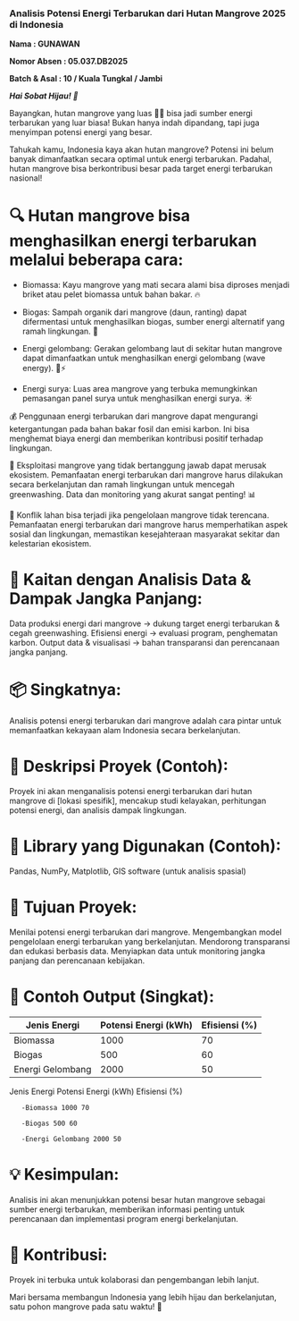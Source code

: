 

### Analisis Potensi Energi Terbarukan dari Hutan Mangrove 2025 di Indonesia 
**Nama : GUNAWAN**

**Nomor Absen : 05.037.DB2025**

**Batch & Asal : 10 / Kuala Tungkal / Jambi**

***Hai Sobat Hijau! 🌱***
 
Bayangkan, hutan mangrove yang luas 🌳🌊 bisa jadi sumber energi terbarukan yang luar biasa!  Bukan hanya indah dipandang, tapi juga menyimpan potensi energi yang besar.
 
Tahukah kamu, Indonesia kaya akan hutan mangrove?  Potensi ini belum banyak dimanfaatkan secara optimal untuk energi terbarukan.  Padahal, hutan mangrove bisa berkontribusi besar pada target energi terbarukan nasional!
 
# 🔍 Hutan mangrove bisa menghasilkan energi terbarukan melalui beberapa cara:
 
- Biomassa: Kayu mangrove yang mati secara alami bisa diproses menjadi briket atau pelet biomassa untuk bahan bakar. 🔥

- Biogas:  Sampah organik dari mangrove (daun, ranting) dapat difermentasi untuk menghasilkan biogas, sumber energi alternatif yang ramah lingkungan. 💨

- Energi gelombang:  Gerakan gelombang laut di sekitar hutan mangrove dapat dimanfaatkan untuk menghasilkan energi gelombang (wave energy). 🌊⚡

- Energi surya:  Luas area mangrove yang terbuka memungkinkan pemasangan panel surya untuk menghasilkan energi surya. ☀️
 
💰  Penggunaan energi terbarukan dari 
mangrove dapat mengurangi ketergantungan pada bahan bakar fosil dan emisi karbon.  Ini bisa menghemat biaya energi dan memberikan kontribusi positif terhadap lingkungan.
 
🧼  Eksploitasi mangrove yang tidak 
bertanggung jawab dapat merusak ekosistem.  Pemanfaatan energi terbarukan dari mangrove harus dilakukan secara berkelanjutan dan ramah lingkungan untuk mencegah greenwashing.  Data dan monitoring yang akurat sangat penting! 📊
 
🌾  Konflik lahan bisa terjadi jika pengelolaan mangrove tidak terencana.  Pemanfaatan energi terbarukan dari mangrove harus memperhatikan aspek sosial dan lingkungan, memastikan kesejahteraan masyarakat sekitar dan kelestarian ekosistem.
 
# 🔄 Kaitan dengan Analisis Data & Dampak Jangka Panjang:
 
Data produksi energi dari mangrove → dukung target energi terbarukan & cegah greenwashing.
Efisiensi energi → evaluasi program, penghematan karbon.
Output data & visualisasi → bahan transparansi dan perencanaan jangka panjang.
 
# 📦 Singkatnya:  
Analisis potensi energi terbarukan dari mangrove adalah cara pintar untuk memanfaatkan kekayaan alam Indonesia secara berkelanjutan.
 
# 📘 Deskripsi Proyek (Contoh):
Proyek ini akan menganalisis potensi energi terbarukan dari hutan mangrove di [lokasi spesifik], mencakup studi kelayakan, perhitungan potensi energi, dan analisis dampak lingkungan.
 
# 🧰 Library yang Digunakan (Contoh):
Pandas, NumPy, Matplotlib, GIS software (untuk analisis spasial)
 
# 🎯 Tujuan Proyek:
Menilai potensi energi terbarukan dari mangrove.
Mengembangkan model pengelolaan energi terbarukan yang berkelanjutan.
Mendorong transparansi dan edukasi berbasis data.
Menyiapkan data untuk monitoring jangka panjang dan perencanaan kebijakan.
 
# 🚀 Contoh Output (Singkat):
 
|Jenis Energi|Potensi Energi (kWh)|Efisiensi (%)|
|---|---|---|
|Biomassa|1000|70|
|Biogas|500|60|
|Energi Gelombang|2000|50|


  

Jenis Energi Potensi Energi (kWh) Efisiensi (%) 

       -Biomassa 1000 70 
       
       -Biogas 500 60 
       
       -Energi Gelombang 2000 50 
       
 
# 💡 Kesimpulan:
Analisis ini akan menunjukkan potensi besar hutan mangrove sebagai sumber energi terbarukan,  memberikan informasi penting untuk perencanaan dan implementasi program energi berkelanjutan.
 
# 🙌 Kontribusi:
Proyek ini terbuka untuk kolaborasi dan pengembangan lebih lanjut.
 
Mari bersama membangun Indonesia yang lebih hijau dan berkelanjutan, satu pohon mangrove pada satu waktu! 🌿
